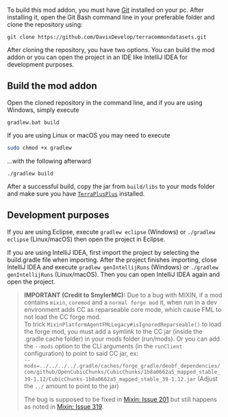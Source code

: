 To build this mod addon, you must have [Git](https://git-scm.com/) installed on your pc. After installing it, open the Git Bash command line in your preferable folder and clone the repository using:

```
git clone https://github.com/DavixDevelop/terracommondatasets.git
```

After cloning the repository, you have two options. You can build the mod addon or you can open the project in an IDE like IntelliJ IDEA for development purposes.

## Build the mod addon

Open the cloned repository in the command line, and if you are using Windows, simply execute
```
gradlew.bat build
```

If you are using Linux or macOS you may need to execute
```bash
sudo chmod +x gradlew
```
...with the following afterward
```
./gradlew build
```

After a successful build, copy the jar from `build/libs` to your mods folder and make sure you have [`TerraPlusPlus`](https://github.com/BuildTheEarth/terraplusplus/tree/master/docs) installed.

## Development purposes

If you are using Eclipse, execute `gradlew eclipse` (Windows) or `./gradlew eclipse` (Linux/macOS) then open the project in Eclipse.

If you are using IntelliJ IDEA, first import the project by selecting the build.gradle file when importing. After the project finishes importing, close IntelliJ IDEA and execute `gradlew genIntellijRuns` (Windows) or `./gradlew genIntellijRuns` (Linux/macOS). Then you can open IntelliJ IDEA again and open the project.

>**IMPORTANT (Credit to SmylerMC):** Due to a bug with MIXIN, if a mod contains `mixin`, `coremod` and a `normal forge mod` it, when run in a dev environment adds CC as reparseable core mode, which cause FML to not load the CC forge mod.<br>
> To trick `MixinPlatformAgentFMLLegacy#isIgnoredReparseable()` to load the forge mod, you must add a symlink to the CC jar (inside the .gradle cache folder) in your mods folder (run/mods).
> Or you can add the `--mods` option to the CLI arguments (in the `runClient` configuration) to point to said CC jar, ex:<br>
> `--mods=../../../../.gradle/caches/forge_gradle/deobf_dependencies/com/github/OpenCubicChunks/CubicChunks/1b8a0662a5_mapped_stable_39-1.12/CubicChunks-1b8a0662a5_mapped_stable_39-1.12.jar`
> (Adjust the `../` amount to point to the jar)
> 
> The bug is supposed to be fixed in [Mixin: Issue 201](https://github.com/SpongePowered/Mixin/issues/207) but still happens as noted in [Mixin: Issue 319](https://github.com/SpongePowered/Mixin/issues/319).
